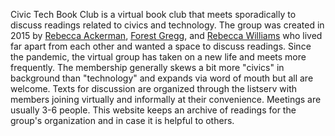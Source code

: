 Civic Tech Book Club is a virtual book club that meets sporadically to discuss readings related to civics and technology. The group was created in 2015 by [Rebecca Ackerman](https://github.com/rcackerman), [Forest Gregg](https://github.com/fgregg), and [Rebecca Williams](https://github.com/rebeccawilliams) who lived far apart from each other and wanted a space to discuss readings. Since the pandemic, the virtual group has taken on a new life and meets more frequently. The membership generally skews a bit more "civics" in background than "technology" and expands via word of mouth but all are welcome. Texts for discussion are organized through the listserv with members joining virtually and informally at their convenience. Meetings are usually 3-6 people. This website keeps an archive of readings for the group's organization and in case it is helpful to others.
